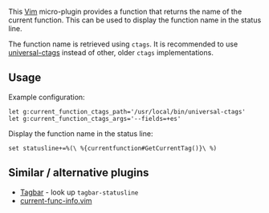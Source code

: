This [Vim](https://www.vim.org/) micro-plugin provides a function that returns
the name of the current function. This can be used to display the function
name in the status line.

The function name is retrieved using `ctags`. It is recommended to use
[universal-ctags](https://github.com/universal-ctags/ctags) instead of other,
older `ctags` implementations.

## Usage

Example configuration:

	let g:current_function_ctags_path='/usr/local/bin/universal-ctags'
	let g:current_function_ctags_args='--fields=+es'

Display the function name in the status line:

	set statusline+=%(\ %{currentfunction#GetCurrentTag()}\ %)

## Similar / alternative plugins

- [Tagbar](https://github.com/majutsushi/tagbar) - look up `tagbar-statusline`
- [current-func-info.vim](https://github.com/tyru/current-func-info.vim)
